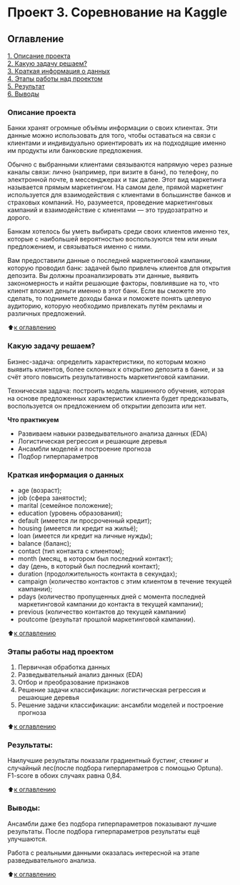 # Проект 3. Соревнование на Kaggle

## Оглавление  
[1. Описание проекта](https://github.com/G4dgetHackwrench/Homework/tree/main/Learning/Блок%204.%20Введение%20в%20машинное%20обучение/PROJECT-4.%20Задача%20классификации/README.md#Описание-проекта)  
[2. Какую задачу решаем?](https://github.com/G4dgetHackwrench/Homework/tree/main/Learning/Блок%204.%20Введение%20в%20машинное%20обучение/PROJECT-4.%20Задача%20классификации/README.md#Какую-задачу-решаем)  
[3. Краткая информация о данных](https://github.com/G4dgetHackwrench/Homework/tree/main/Learning/Блок%204.%20Введение%20в%20машинное%20обучение/PROJECT-4.%20Задача%20классификации/README.md#Краткая-информация-о-данных)  
[4. Этапы работы над проектом](https://github.com/G4dgetHackwrench/Homework/tree/main/Learning/Блок%204.%20Введение%20в%20машинное%20обучение/PROJECT-4.%20Задача%20классификации/README.md#Этапы-работы-над-проектом)  
[5. Результат](https://github.com/G4dgetHackwrench/Homework/tree/main/Learning/Блок%204.%20Введение%20в%20машинное%20обучение/PROJECT-4.%20Задача%20классификации/README.md#Результат)    
[6. Выводы](https://github.com/G4dgetHackwrench/Homework/tree/main/Learning/Блок%204.%20Введение%20в%20машинное%20обучение/PROJECT-4.%20Задача%20классификации/README.md#Выводы) 

### Описание проекта    
Банки хранят огромные объёмы информации о своих клиентах. Эти данные можно использовать для того, чтобы оставаться на связи с клиентами и индивидуально ориентировать их на подходящие именно им продукты или банковские предложения.

Обычно с выбранными клиентами связываются напрямую через разные каналы связи: лично (например, при визите в банк), по телефону, по электронной почте, в мессенджерах и так далее. Этот вид маркетинга называется прямым маркетингом. На самом деле, прямой маркетинг используется для взаимодействия с клиентами в большинстве банков и страховых компаний. Но, разумеется, проведение маркетинговых кампаний и взаимодействие с клиентами — это трудозатратно и дорого.

Банкам хотелось бы уметь выбирать среди своих клиентов именно тех, которые с наибольшей вероятностью воспользуются тем или иным предложением, и связываться именно с ними.

Вам предоставили данные о последней маркетинговой кампании, которую проводил банк: задачей было привлечь клиентов для открытия депозита. Вы должны проанализировать эти данные, выявить закономерность и найти решающие факторы, повлиявшие на то, что клиент вложил деньги именно в этот банк. Если вы сможете это сделать, то поднимете доходы банка и поможете понять целевую аудиторию, которую необходимо привлекать путём рекламы и различных предложений.

:arrow_up:[к оглавлению](https://github.com/G4dgetHackwrench/Homework/tree/main/Learning/Блок%204.%20Введение%20в%20машинное%20обучение/PROJECT-4.%20Задача%20классификации/README.md#Оглавление)


### Какую задачу решаем?    
Бизнес-задача: определить характеристики, по которым можно выявить клиентов, более склонных к открытию депозита в банке, и за счёт этого повысить результативность маркетинговой кампании.

Техническая задача: построить модель машинного обучения, которая на основе предложенных характеристик клиента будет предсказывать, воспользуется он предложением об открытии депозита или нет.

**Что практикуем**     
* Развиваем навыки разведывательного анализа данных (EDA)
* Логистическая регрессия и решающие деревья
* Ансамбли моделей и построение прогноза
* Подбор гиперпараметров


### Краткая информация о данных
* age (возраст);
* job (сфера занятости);
* marital (семейное положение);
* education (уровень образования);
* default (имеется ли просроченный кредит);
* housing (имеется ли кредит на жильё);
* loan (имеется ли кредит на личные нужды);
* balance (баланс);
* contact (тип контакта с клиентом);
* month (месяц, в котором был последний контакт);
* day (день, в который был последний контакт);
* duration (продолжительность контакта в секундах);
* campaign (количество контактов с этим клиентом в течение текущей кампании);
* pdays (количество пропущенных дней с момента последней маркетинговой кампании до контакта в текущей кампании);
* previous (количество контактов до текущей кампании)
* poutcome (результат прошлой маркетинговой кампании).
  
:arrow_up:[к оглавлению](https://github.com/G4dgetHackwrench/Homework/tree/main/Learning/Блок%204.%20Введение%20в%20машинное%20обучение/PROJECT-4.%20Задача%20классификации/README.md#Оглавление)


### Этапы работы над проектом  
1. Первичная обработка данных
2. Разведывательный анализ данных (EDA)
3. Отбор и преобразование признаков
4. Решение задачи классификации: логистическая регрессия и решающие деревья
5. Решение задачи классификации: ансамбли моделей и построение прогноза

:arrow_up:[к оглавлению](https://github.com/G4dgetHackwrench/Homework/tree/main/Learning/Блок%204.%20Введение%20в%20машинное%20обучение/PROJECT-4.%20Задача%20классификации/README.md#Оглавление)


### Результаты:  
Наилучшие результаты показали градиентный бустинг, стекинг и случайный лес(после подбора гиперпараметров с помощью Optuna). F1-score в обоих случаях равна 0,84.

:arrow_up:[к оглавлению](https://github.com/G4dgetHackwrench/Homework/tree/main/Learning/Блок%204.%20Введение%20в%20машинное%20обучение/PROJECT-4.%20Задача%20классификации/README.md#Оглавление)


### Выводы:  
Ансамбли даже без подбора гиперпараметров показывают лучшие результаты. После подбора гиперпараметров результаты ещё улучшаются.

Работа с реальными данными оказалась интересной на этапе разведывательного анализа.

:arrow_up:[к оглавлению](https://github.com/G4dgetHackwrench/Homework/tree/main/Learning/Блок%204.%20Введение%20в%20машинное%20обучение/PROJECT-4.%20Задача%20классификации/README.md#Оглавление)


